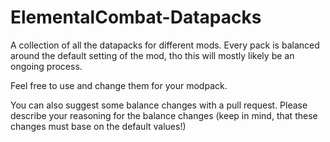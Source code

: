 # ElementalCombat-Datapacks

A collection of all the datapacks for different mods. Every pack is balanced around the default setting of the mod, tho this will mostly likely be an ongoing process.

Feel free to use and change them for your modpack. 

You can also suggest some balance changes with a pull request. Please describe your reasoning for the balance changes (keep in mind, that these changes must base on the default values!) 
